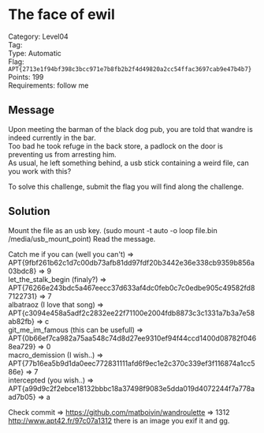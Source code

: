 # The face of ewil

Category: Level04  
Tag:   
Type: Automatic  
Flag: `APT{2713e1f94bf398c3bcc971e7b8fb2b2f4d49820a2cc54ffac3697cab9e47b4b7}`  
Points: 199  
Requirements: follow me

## Message

Upon meeting the barman of the black dog pub, you are told that wandre is indeed currently in the bar.  
Too bad he took refuge in the back store, a padlock on the door is preventing us from arresting him.  
As usual, he left something behind, a usb stick containing a weird file, can you work with this?  

To solve this challenge, submit the flag you will find along the challenge.  

## Solution

 Mount the file as an usb key. (sudo mount -t auto -o loop file.bin /media/usb_mount_point)
 Read the message.

Catch me if you can (well you can't) => APT{9fbf261b62c1d7c00db73afb81dd97fdf20b3442e36e338cb9359b856a03bdc8} => 9  
let_the_stalk_begin (finaly?) => APT{76266e243bdc5a467eecc37d633af4dc0feb0c7c0edbe905c49582fd87122731} => 7  
albatraoz (I love that song) => APT{c3094e458a5adf2c2832ee22f71100e2004fdb8873c3c1331a7b3a7e58ab82fb} => c  
git_me_im_famous (this can be usefull) => APT{0b66ef7ca982a75aa548c74d8d27ee9310ef94f44ccd1400d08782f0468ea729} => 0  
macro_demission (I wish..) => APT{77b16ea5b9d1da0eec772831111afd6f9ec1e2c370c339ef3f116874a1cc586e} => 7  
intercepted (you wish..) => APT{a99d9c2f2ebce18132bbbc18a37498f9083e5dda019d4072244f7a778aad7b05} => a  

Check commit => https://github.com/matboivin/wandroulette => 1312  
http://www.apt42.fr/97c07a1312 there is an image you exif it and gg.
